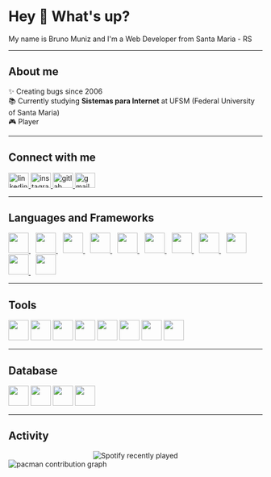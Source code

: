 <h1 align="left">Hey 👋 What's up?</h1>

<p align="left">My name is Bruno Muniz and I'm a Web Developer from Santa Maria - RS</p>

---

<h2 align="left">About me</h2>

<p align="left">
✨ Creating bugs since 2006 <br>
📚 Currently studying <b>Sistemas para Internet</b> at UFSM (Federal University of Santa Maria) <br>
🎮 Player
</p>

---

<h2 align="left">Connect with me</h2>

<div align="left">
  <a href="https://www.linkedin.com/in/bruno-muniz-4a381a367/" target="_blank">
    <img src="https://raw.githubusercontent.com/maurodesouza/profile-readme-generator/master/src/assets/icons/social/linkedin/default.svg" width="40" height="30" alt="linkedin logo"/>
  </a>
  <a href="https://www.instagram.com/omunizdev/" target="_blank">
    <img src="https://raw.githubusercontent.com/maurodesouza/profile-readme-generator/master/src/assets/icons/social/instagram/default.svg" width="40" height="30" alt="instagram logo"/>
  </a>
  <a href="https://gitlab.com/brunogmuniz" target="_blank">
    <img src="https://raw.githubusercontent.com/maurodesouza/profile-readme-generator/master/src/assets/icons/social/gitlab/default.svg" width="40" height="30" alt="gitlab logo"/>
  </a>
  <a href="https://omunizdev.netlify.app" target="_blank">
    <img src="https://raw.githubusercontent.com/maurodesouza/profile-readme-generator/master/src/assets/icons/social/gmail/default.svg" width="40" height="30" alt="gmail logo"/>
  </a>
</div>

---

<h2 align="left">Languages and Frameworks</h2>

<div align="left">
  <a href="https://developer.mozilla.org/docs/Web/JavaScript" target="_blank" style="margin-right:10px;">
    <img src="https://cdn.jsdelivr.net/gh/devicons/devicon/icons/javascript/javascript-original.svg" height="40"/>
  </a>
  <a href="https://www.typescriptlang.org/" target="_blank" style="margin-right:10px;">
    <img src="https://cdn.jsdelivr.net/gh/devicons/devicon/icons/typescript/typescript-plain.svg" height="40"/>
  </a>
  <a href="https://developer.mozilla.org/docs/Web/HTML" target="_blank" style="margin-right:10px;">
    <img src="https://cdn.jsdelivr.net/gh/devicons/devicon/icons/html5/html5-original.svg" height="40"/>
  </a>
  <a href="https://developer.mozilla.org/docs/Web/CSS" target="_blank" style="margin-right:10px;">
    <img src="https://cdn.jsdelivr.net/gh/devicons/devicon/icons/css3/css3-original.svg" height="40"/>
  </a>
  <a href="https://sass-lang.com/" target="_blank" style="margin-right:10px;">
    <img src="https://cdn.jsdelivr.net/gh/devicons/devicon/icons/sass/sass-original.svg" height="40"/>
  </a>
  <a href="https://spring.io/" target="_blank" style="margin-right:10px;">
    <img src="https://cdn.jsdelivr.net/gh/devicons/devicon/icons/spring/spring-original-wordmark.svg" height="40"/>
  </a>
  <a href="https://www.java.com/" target="_blank" style="margin-right:10px;">
    <img src="https://cdn.jsdelivr.net/gh/devicons/devicon/icons/java/java-original-wordmark.svg" height="40"/>
  </a>
  <a href="https://angular.dev/" target="_blank" style="margin-right:10px;">
    <img src="https://cdn.jsdelivr.net/gh/devicons/devicon/icons/angularjs/angularjs-plain.svg" height="40"/>
  </a>
  <a href="https://nodejs.org/" target="_blank" style="margin-right:10px;">
    <img src="https://cdn.jsdelivr.net/gh/devicons/devicon/icons/nodejs/nodejs-original.svg" height="40"/>
  </a>
  <a href="https://www.npmjs.com/" target="_blank" style="margin-right:10px;">
    <img src="https://cdn.jsdelivr.net/gh/devicons/devicon/icons/npm/npm-original-wordmark.svg" height="40"/>
  </a>
  <a href="https://en.cppreference.com/w/c" target="_blank" style="margin-right:10px;">
    <img src="https://cdn.jsdelivr.net/gh/devicons/devicon/icons/c/c-original.svg" height="40"/>
  </a>
</div>


---

<h2 align="left">Tools</h2>

<div align="left">
  <a href="https://www.figma.com/" target="_blank"><img src="https://cdn.jsdelivr.net/gh/devicons/devicon/icons/figma/figma-original.svg" height="40"/></a>
  <a href="https://www.jetbrains.com/idea/" target="_blank"><img src="https://cdn.jsdelivr.net/gh/devicons/devicon/icons/intellij/intellij-original.svg" height="40"/></a>
  <a href="https://www.canva.com/" target="_blank"><img src="https://cdn.jsdelivr.net/gh/devicons/devicon/icons/canva/canva-original.svg" height="40"/></a>
  <a href="https://code.visualstudio.com/" target="_blank"><img src="https://cdn.jsdelivr.net/gh/devicons/devicon/icons/vscode/vscode-original.svg" height="40"/></a>
  <a href="https://www.docker.com/" target="_blank"><img src="https://cdn.simpleicons.org/docker/2496ED" height="40"/></a>
  <a href="https://about.gitlab.com/" target="_blank"><img src="https://cdn.jsdelivr.net/gh/devicons/devicon/icons/gitlab/gitlab-original.svg" height="40"/></a>
  <a href="https://github.com/" target="_blank"><img src="https://skillicons.dev/icons?i=github" height="40"/></a>
  <a href="https://git-scm.com/" target="_blank"><img src="https://cdn.jsdelivr.net/gh/devicons/devicon/icons/git/git-original.svg" height="40"/></a>
</div>

---

<h2 align="left">Database</h2>

<div align="left">
  <a href="https://www.postgresql.org/" target="_blank"><img src="https://cdn.jsdelivr.net/gh/devicons/devicon/icons/postgresql/postgresql-original.svg" height="40"/></a>
  <a href="https://www.mysql.com/" target="_blank"><img src="https://cdn.jsdelivr.net/gh/devicons/devicon/icons/mysql/mysql-original.svg" height="40"/></a>
  <a href="https://www.mongodb.com/" target="_blank"><img src="https://cdn.jsdelivr.net/gh/devicons/devicon/icons/mongodb/mongodb-original.svg" height="40"/></a>
  <a href="https://hibernate.org/" target="_blank"><img src="https://cdn.simpleicons.org/hibernate/59666C" height="40"/></a>
</div>

---

<h2 align="left">Activity</h2>

<div align="center">
  <img src="https://spotify-recently-played-readme.vercel.app/api?count=5" alt="Spotify recently played"/>
</div>

<picture>
  <source media="(prefers-color-scheme: dark)" srcset="https://raw.githubusercontent.com/brunogmuniz/brunogmuniz/output/pacman-contribution-graph-dark.svg">
  <source media="(prefers-color-scheme: light)" srcset="https://raw.githubusercontent.com/brunogmuniz/brunogmuniz/output/pacman-contribution-graph.svg">
  <img alt="pacman contribution graph" src="https://raw.githubusercontent.com/brunogmuniz/brunogmuniz/output/pacman-contribution-graph.svg">
</picture>
